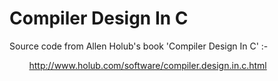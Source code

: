 # Compiler Design In C

Source code from Allen Holub's book 'Compiler Design In C' :-

&nbsp;&nbsp;&nbsp;&nbsp;&nbsp;&nbsp;&nbsp;&nbsp;http://www.holub.com/software/compiler.design.in.c.html
